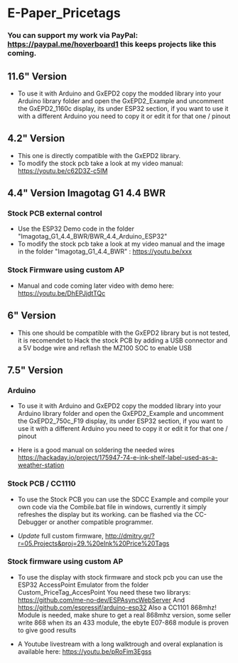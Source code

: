 # E-Paper_Pricetags


### You can support my work via PayPal: https://paypal.me/hoverboard1 this keeps projects like this coming.


## 11.6" Version
- To use it with Arduino and GxEPD2 copy the modded library into your Arduino library folder and open the GxEPD2_Example and uncomment the GxEPD2_1160c display, its under ESP32 section, if you want to use it with a different Arduino you need to copy it or edit it for that one / pinout

## 4.2" Version
- This one is directly compatible with the GxEPD2 library.
- To modify the stock pcb take a look at my video manual: https://youtu.be/c62D3Z-c5IM

## 4.4" Version Imagotag G1 4.4 BWR

### Stock PCB external control
- Use the ESP32 Demo code in the folder "Imagotag_G1_4.4_BWR/BWR_4.4_Arduino_ESP32"
- To modify the stock pcb take a look at my video manual and the image in the folder "Imagotag_G1_4.4_BWR" : https://youtu.be/xxx

### Stock Firmware using custom AP
- Manual and code coming later video with demo here: https://youtu.be/DhEPJjdtTQc

## 6" Version
- This one should be compatible with the GxEPD2 library but is not tested, it is recomendet to Hack the stock PCB by adding a USB connector and a 5V bodge wire and reflash the MZ100 SOC to enable USB

## 7.5" Version

### Arduino
- To use it with Arduino and GxEPD2 copy the modded library into your Arduino library folder and open the GxEPD2_Example and uncomment the GxEPD2_750c_F19 display, its under ESP32 section, if you want to use it with a different Arduino you need to copy it or edit it for that one / pinout

- Here is a good manual on soldering the needed wires https://hackaday.io/project/175947-74-e-ink-shelf-label-used-as-a-weather-station

### Stock PCB / CC1110
- To use the Stock PCB you can use the SDCC Example and compile your own code via the Combile.bat file in windows, currently it simply refreshes the display but its working.
can be flashed via the CC-Debugger or another compatible programmer.

- *Update* full custom firmware, http://dmitry.gr/?r=05.Projects&proj=29.%20eInk%20Price%20Tags

### Stock firmware using custom AP
- To use the display with stock firmware and stock pcb you can use the ESP32 AccessPoint Emulator from the folder Custom_PriceTag_AccesPoint
You need these two librarys: 
https://github.com/me-no-dev/ESPAsyncWebServer
And https://github.com/espressif/arduino-esp32
Also a CC1101 868mhz! Module is needed, make shure to get a real 868mhz version, some seller write 868 when its an 433 module, the ebyte E07-868 module is proven to give good results

- A Youtube livestream with a long walktrough and overal explanation is available here:
https://youtu.be/pRoFim3Egss
